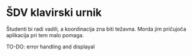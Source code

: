 # ŠDV klavirski urnik

Študenti bi radi vadili, a koordinacija zna biti težavna. Morda jim pričujoča aplikacija pri tem malo pomaga.

TO-DO: error handling and displayal
